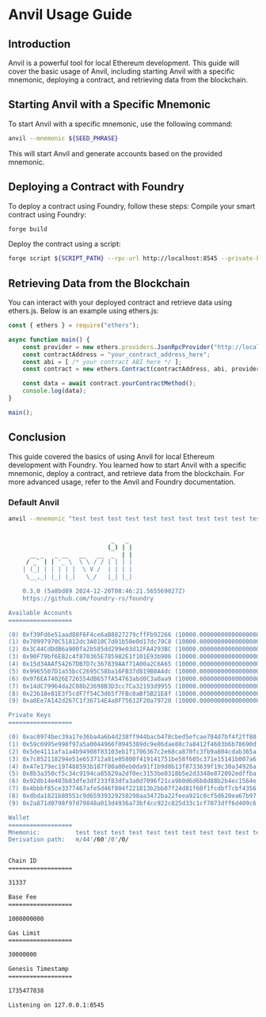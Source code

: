 # Anvil Usage Guide

## Introduction

Anvil is a powerful tool for local Ethereum development. This guide will cover the basic usage of Anvil, including starting Anvil with a specific mnemonic, deploying a contract, and retrieving data from the blockchain.

## Starting Anvil with a Specific Mnemonic

To start Anvil with a specific mnemonic, use the following command:

```sh
anvil --mnemonic ${SEED_PHRASE}
```

This will start Anvil and generate accounts based on the provided mnemonic.

## Deploying a Contract with Foundry

To deploy a contract using Foundry, follow these steps:
   Compile your smart contract using Foundry:

```sh
forge build
```

   Deploy the contract using a script:

```sh
forge script ${SCRIPT_PATH} --rpc-url http://localhost:8545 --private-key ${PRIVATE_KEY}
```

## Retrieving Data from the Blockchain

You can interact with your deployed contract and retrieve data using ethers.js. Below is an example using ethers.js:

```javascript
const { ethers } = require("ethers");

async function main() {
    const provider = new ethers.providers.JsonRpcProvider("http://localhost:8545");
    const contractAddress = "your_contract_address_here";
    const abi = [ /* your contract ABI here */ ];
    const contract = new ethers.Contract(contractAddress, abi, provider);

    const data = await contract.yourContractMethod();
    console.log(data);
}

main();
```

## Conclusion

This guide covered the basics of using Anvil for local Ethereum development with Foundry. You learned how to start Anvil with a specific mnemonic, deploy a contract, and retrieve data from the blockchain. For more advanced usage, refer to the Anvil and Foundry documentation.

### Default Anvil

```sh
anvil --mnemonic "test test test test test test test test test test test junk"


                             _   _
                            (_) | |
      __ _   _ __   __   __  _  | |
     / _` | | '_ \  \ \ / / | | | |
    | (_| | | | | |  \ V /  | | | |
     \__,_| |_| |_|   \_/   |_| |_|

    0.3.0 (5a8bd89 2024-12-20T08:46:21.565569027Z)
    https://github.com/foundry-rs/foundry

Available Accounts
==================

(0) 0xf39Fd6e51aad88F6F4ce6aB8827279cffFb92266 (10000.000000000000000000 ETH)
(1) 0x70997970C51812dc3A010C7d01b50e0d17dc79C8 (10000.000000000000000000 ETH)
(2) 0x3C44CdDdB6a900fa2b585dd299e03d12FA4293BC (10000.000000000000000000 ETH)
(3) 0x90F79bf6EB2c4f870365E785982E1f101E93b906 (10000.000000000000000000 ETH)
(4) 0x15d34AAf54267DB7D7c367839AAf71A00a2C6A65 (10000.000000000000000000 ETH)
(5) 0x9965507D1a55bcC2695C58ba16FB37d819B0A4dc (10000.000000000000000000 ETH)
(6) 0x976EA74026E726554dB657fA54763abd0C3a0aa9 (10000.000000000000000000 ETH)
(7) 0x14dC79964da2C08b23698B3D3cc7Ca32193d9955 (10000.000000000000000000 ETH)
(8) 0x23618e81E3f5cdF7f54C3d65f7FBc0aBf5B21E8f (10000.000000000000000000 ETH)
(9) 0xa0Ee7A142d267C1f36714E4a8F75612F20a79720 (10000.000000000000000000 ETH)

Private Keys
==================

(0) 0xac0974bec39a17e36ba4a6b4d238ff944bacb478cbed5efcae784d7bf4f2ff80
(1) 0x59c6995e998f97a5a0044966f0945389dc9e86dae88c7a8412f4603b6b78690d
(2) 0x5de4111afa1a4b94908f83103eb1f1706367c2e68ca870fc3fb9a804cdab365a
(3) 0x7c852118294e51e653712a81e05800f419141751be58f605c371e15141b007a6
(4) 0x47e179ec197488593b187f80a00eb0da91f1b9d0b13f8733639f19c30a34926a
(5) 0x8b3a350cf5c34c9194ca85829a2df0ec3153be0318b5e2d3348e872092edffba
(6) 0x92db14e403b83dfe3df233f83dfa3a0d7096f21ca9b0d6d6b8d88b2b4ec1564e
(7) 0x4bbbf85ce3377467afe5d46f804f221813b2bb87f24d81f60f1fcdbf7cbf4356
(8) 0xdbda1821b80551c9d65939329250298aa3472ba22feea921c0cf5d620ea67b97
(9) 0x2a871d0798f97d79848a013d4936a73bf4cc922c825d33c1cf7073dff6d409c6

Wallet
==================
Mnemonic:          test test test test test test test test test test test junk
Derivation path:   m/44'/60'/0'/0/


Chain ID
==================

31337

Base Fee
==================

1000000000

Gas Limit
==================

30000000

Genesis Timestamp
==================

1735477838

Listening on 127.0.0.1:8545
```
